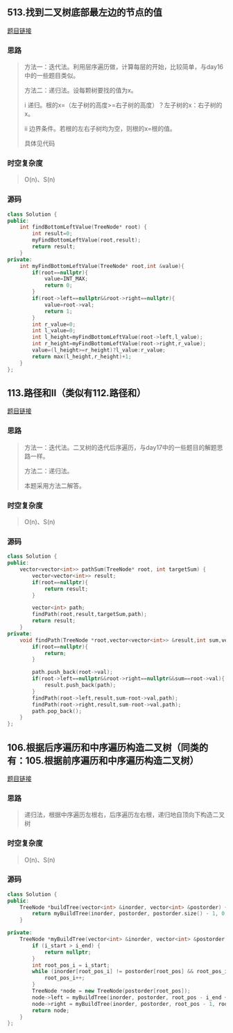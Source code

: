 ## 513.找到二叉树底部最左边的节点的值

[题目链接](https://leetcode.cn/problems/find-bottom-left-tree-value/description/)

### 思路

> 方法一：迭代法。利用层序遍历做，计算每层的开始，比较简单，与day16中的一些题目类似。
>
> 方法二：递归法。设每颗树要找的值为x。
>
> i 递归。根的x=（左子树的高度>=右子树的高度）？左子树的x：右子树的x。
>
> ii 边界条件。若根的左右子树均为空，则根的x=根的值。
>
> 具体见代码

### 时空复杂度

> O(n)、S(n)

### 源码

```C++
class Solution {
public:
    int findBottomLeftValue(TreeNode* root) {
        int result=0;
        myFindBottomLeftValue(root,result);
        return result;
    }
private:
    int myFindBottomLeftValue(TreeNode* root,int &value){
        if(root==nullptr){
            value=INT_MAX;
            return 0;
        }
        if(root->left==nullptr&&root->right==nullptr){
            value=root->val;
            return 1;
        }
        int r_value=0;
        int l_value=0;
        int l_height=myFindBottomLeftValue(root->left,l_value);
        int r_height=myFindBottomLeftValue(root->right,r_value);
        value=(l_height>=r_height)?l_value:r_value;
        return max(l_height,r_height)+1;
    }
};
```

## 113.路径和II（类似有112.路径和）

[题目链接](https://leetcode.cn/problems/path-sum-ii/description/)

### 思路

> 方法一：迭代法。二叉树的迭代后序遍历，与day17中的一些题目的解题思路一样。
>
> 方法二：递归法。
>
> 本题采用方法二解答。

### 时空复杂度

> O(n)、S(n)

### 源码

```C++
class Solution {
public:
    vector<vector<int>> pathSum(TreeNode* root, int targetSum) {
        vector<vector<int>> result;
        if(root==nullptr){
            return result;
        }

        vector<int> path;
        findPath(root,result,targetSum,path);
        return result;
    }
private:
    void findPath(TreeNode *root,vector<vector<int>> &result,int sum,vector<int> &path){
        if(root==nullptr){
            return;
        }

        path.push_back(root->val);
        if(root->left==nullptr&&root->right==nullptr&&sum==root->val){
            result.push_back(path);
        }
        findPath(root->left,result,sum-root->val,path);
        findPath(root->right,result,sum-root->val,path);
        path.pop_back();
    }
};

```

## 106.根据后序遍历和中序遍历构造二叉树（同类的有：105.根据前序遍历和中序遍历构造二叉树）

[题目链接](https://leetcode.cn/problems/construct-binary-tree-from-inorder-and-postorder-traversal/description/)

### 思路

> 递归法，根据中序遍历左根右，后序遍历左右根，递归地自顶向下构造二叉树

### 时空复杂度

> O(n)、S(n)

### 源码

```C++
class Solution {
public:
    TreeNode *buildTree(vector<int> &inorder, vector<int> &postorder) {
        return myBuildTree(inorder, postorder, postorder.size() - 1, 0, inorder.size() - 1);
    }

private:
    TreeNode *myBuildTree(vector<int> &inorder, vector<int> &postorder, int root_pos, int i_start, int i_end) {
        if (i_start > i_end) {
            return nullptr;
        }
        int root_pos_i = i_start;
        while (inorder[root_pos_i] != postorder[root_pos] && root_pos_i <= i_end) {
            root_pos_i++;
        }
        TreeNode *node = new TreeNode(postorder[root_pos]);
        node->left = myBuildTree(inorder, postorder, root_pos - i_end + root_pos_i - 1, i_start, root_pos_i - 1);
        node->right = myBuildTree(inorder, postorder, root_pos - 1, root_pos_i + 1, i_end);
        return node;
    }
};
```

